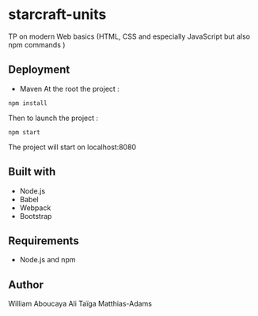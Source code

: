 # starcraft-units
TP on modern Web basics (HTML, CSS and especially JavaScript but also npm commands )

## Deployment

* Maven
At the root the project :
```
npm install
```
Then to launch the project : 
```
npm start
```
The project will start on localhost:8080

## Built with

* Node.js
* Babel
* Webpack
* Bootstrap

## Requirements

* Node.js and npm

## Author

William Aboucaya
Ali Taïga Matthias-Adams  
